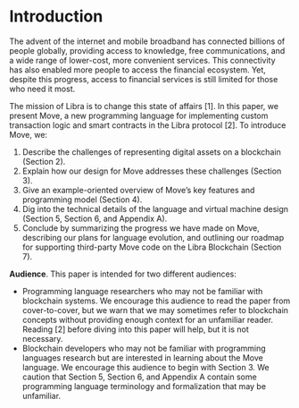 # Introduction

The advent of the internet and mobile broadband has connected billions of people globally, providing access to knowledge, free communications, and a wide range of lower-cost, more convenient services. This connectivity has also enabled more people to access the financial ecosystem. Yet, despite this progress, access to financial services is still limited for those who need it most.

The mission of Libra is to change this state of affairs \[1\]. In this paper, we present Move, a new programming language for implementing custom transaction logic and smart contracts in the Libra protocol \[2\]. To introduce Move, we:

1. Describe the challenges of representing digital assets on a blockchain \(Section 2\). 
2. Explain how our design for Move addresses these challenges \(Section 3\). 
3. Give an example-oriented overview of Move’s key features and programming model \(Section 4\). 
4. Dig into the technical details of the language and virtual machine design \(Section 5, Section 6, and Appendix A\). 
5. Conclude by summarizing the progress we have made on Move, describing our plans for language evolution, and outlining our roadmap for supporting third-party Move code on the Libra Blockchain \(Section 7\). 

**Audience**. This paper is intended for two different audiences:

* Programming language researchers who may not be familiar with blockchain systems. We encourage this audience to read the paper from cover-to-cover, but we warn that we may sometimes refer to blockchain concepts without providing enough context for an unfamiliar reader. Reading \[2\] before diving into this paper will help, but it is not necessary.
* Blockchain developers who may not be familiar with programming languages research but are interested in learning about the Move language. We encourage this audience to begin with Section 3. We caution that Section 5, Section 6, and Appendix A contain some programming language terminology and formalization that may be unfamiliar.



